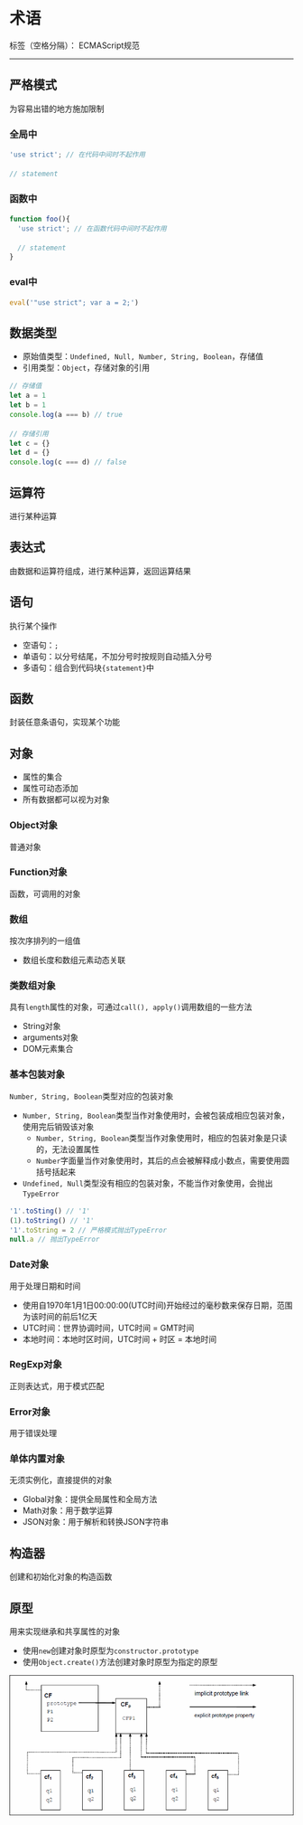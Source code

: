 # 术语

标签（空格分隔）： ECMAScript规范

---

## 严格模式

为容易出错的地方施加限制

### 全局中

```javascript
'use strict'; // 在代码中间时不起作用

// statement
```

### 函数中

```javascript
function foo(){
  'use strict'; // 在函数代码中间时不起作用

  // statement
}
```

### eval中

```javascript
eval('"use strict"; var a = 2;')
```

## 数据类型

* 原始值类型：`Undefined, Null, Number, String, Boolean`，存储值
* 引用类型：`Object`，存储对象的引用

```javascript
// 存储值
let a = 1
let b = 1
console.log(a === b) // true

// 存储引用
let c = {}
let d = {}
console.log(c === d) // false
```

## 运算符

进行某种运算

## 表达式

由数据和运算符组成，进行某种运算，返回运算结果

## 语句

执行某个操作

* 空语句：`;`
* 单语句：以分号结尾，不加分号时按规则自动插入分号
* 多语句：组合到代码块`{statement}`中

## 函数

封装任意条语句，实现某个功能

## 对象

* 属性的集合
* 属性可动态添加
* 所有数据都可以视为对象

### Object对象

普通对象

### Function对象

函数，可调用的对象

### 数组

按次序排列的一组值

* 数组长度和数组元素动态关联

### 类数组对象

具有`length`属性的对象，可通过`call(), apply()`调用数组的一些方法

* String对象
* arguments对象
* DOM元素集合

### 基本包装对象

`Number, String, Boolean`类型对应的包装对象

* `Number, String, Boolean`类型当作对象使用时，会被包装成相应包装对象，使用完后销毁该对象
  * `Number, String, Boolean`类型当作对象使用时，相应的包装对象是只读的，无法设置属性
  * `Number`字面量当作对象使用时，其后的点会被解释成小数点，需要使用圆括号括起来
* `Undefined, Null`类型没有相应的包装对象，不能当作对象使用，会抛出`TypeError`

```javascript
'1'.toSting() // '1'
(1).toString() // '1'
'1'.toString = 2 // 严格模式抛出TypeError
null.a // 抛出TypeError
```

### Date对象

用于处理日期和时间

* 使用自1970年1月1日00:00:00(UTC时间)开始经过的毫秒数来保存日期，范围为该时间的前后1亿天
* UTC时间：世界协调时间，UTC时间 = GMT时间
* 本地时间：本地时区时间，UTC时间 + 时区 = 本地时间

### RegExp对象

正则表达式，用于模式匹配

### Error对象

用于错误处理

### 单体内置对象

无须实例化，直接提供的对象

* Global对象：提供全局属性和全局方法
* Math对象：用于数学运算
* JSON对象：用于解析和转换JSON字符串

## 构造器

创建和初始化对象的构造函数

## 原型

用来实现继承和共享属性的对象

* 使用`new`创建对象时原型为`constructor.prototype`
* 使用`Object.create()`方法创建对象时原型为指定的原型

![object prototype](https://raw.githubusercontent.com/wchaochao/images/master/gitbook-javascript-grammar/prototype.png)
